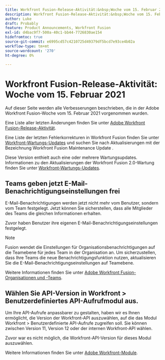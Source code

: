 ```yaml
---
title: Workfront Fusion-Release-Aktivität:&nbsp;Woche vom 15. Februar 2021
description: Workfront Fusion-Release-Aktivität:&nbsp;Woche vom 15. Februar 2021
author: Luke
draft: Probably
feature: Product Announcements, Workfront Fusion
exl-id: d4bac9f7-500a-40c1-bb44-7726830ae154
hidefromtoc: true
source-git-commit: e6995cd57c4210725d49379df5bcd7e93ce4b02a
workflow-type: tm+mt
source-wordcount: '270'
ht-degree: 0%

---
```


# Workfront Fusion-Release-Aktivität: Woche vom 15. Februar 2021

Auf dieser Seite werden alle Verbesserungen beschrieben, die in der Adobe Workfront Fusion-Woche vom 15. Februar 2021 vorgenommen wurden.

Eine Liste aller letzten Änderungen finden Sie unter [Adobe Workfront Fusion-Release-Aktivität](../../../product-announcements/product-releases/fusion-release-activity/fusion-release-activity.md).

Eine Liste der letzten Fehlerkorrekturen in Workfront Fusion finden Sie unter [Workfront-Wartungs-Updates](https://experienceleague.adobe.com/docs/workfront-known-issues/releases/current-updates.html) und suchen Sie nach Aktualisierungen mit der Bezeichnung Workfront Fusion Maintenance Update .

Diese Version enthielt auch eine oder mehrere Wartungsupdates. Informationen zu den Aktualisierungen der Workfront Fusion 2.0-Wartung finden Sie unter [Workfront-Wartungs-Updates](https://experienceleague.adobe.com/docs/workfront-known-issues/releases/current-updates.html).

## Teams geben jetzt E-Mail-Benachrichtigungseinstellungen frei

E-Mail-Benachrichtigungen werden jetzt nicht mehr vom Benutzer, sondern vom Team festgelegt. Jetzt können Sie sicherstellen, dass alle Mitglieder des Teams die gleichen Informationen erhalten.

Zuvor haben Benutzer ihre eigenen E-Mail-Benachrichtigungseinstellungen festgelegt.

>[!NOTE]
>
>Fusion wendet die Einstellungen für Organisationsbenachrichtigungen auf die Teamebene für jedes Team in der Organisation an. Um sicherzustellen, dass Ihre Teams die neue Benachrichtigungsfunktion nutzen, aktualisieren Sie die E-Mail-Benachrichtigungseinstellungen auf Teamebene.

Weitere Informationen finden Sie unter [Adobe Workfront Fusion-Organisationen und -Teams](../../../workfront-fusion/organizations/organizations-and-teams.md).

## Wählen Sie API-Version in Workfront > Benutzerdefiniertes API-Aufrufmodul aus.

Um Ihre API-Aufrufe anpassbarer zu gestalten, haben wir es Ihnen ermöglicht, die Version der Workfront-API auszuwählen, auf die das Modul Workfront > Benutzerdefinierte API-Aufrufe zugreifen soll. Sie können zwischen Version 11, Version 12 oder der internen Workfront-API wählen.

Zuvor war es nicht möglich, die Workfront-API-Version für dieses Modul auszuwählen.

Weitere Informationen finden Sie unter [Adobe Workfront-Module](../../../workfront-fusion/apps-and-their-modules/workfront-modules.md).
